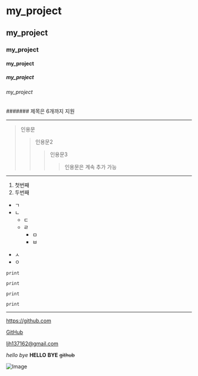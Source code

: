 # my_project
## my_project
### my_project
#### my_project
##### my_project
###### my_project
####### 제목은 6개까지 지원
**************************
>인용문
>>인용문2
>>>인용문3
>>>>인용문은 계속 추가 가능
--------------------------
1. 첫번째
2. 두번째
* ㄱ
* ㄴ
  * ㄷ
  * ㄹ
    * ㅁ
    * ㅂ
- ㅅ
- ㅇ

```print```
```
print
```
<code>print</code>
<pre><code>print</code></pre>
----
<https://github.com>

[GitHub](https://github.com)

<ljh137162@gmail.com>

*hello*
_bye_
**HELLO**
__BYE__
~~github~~

![Image](https://github.com/user-attachments/assets/4429285a-20b1-4501-aa45-8737cd77c387)
